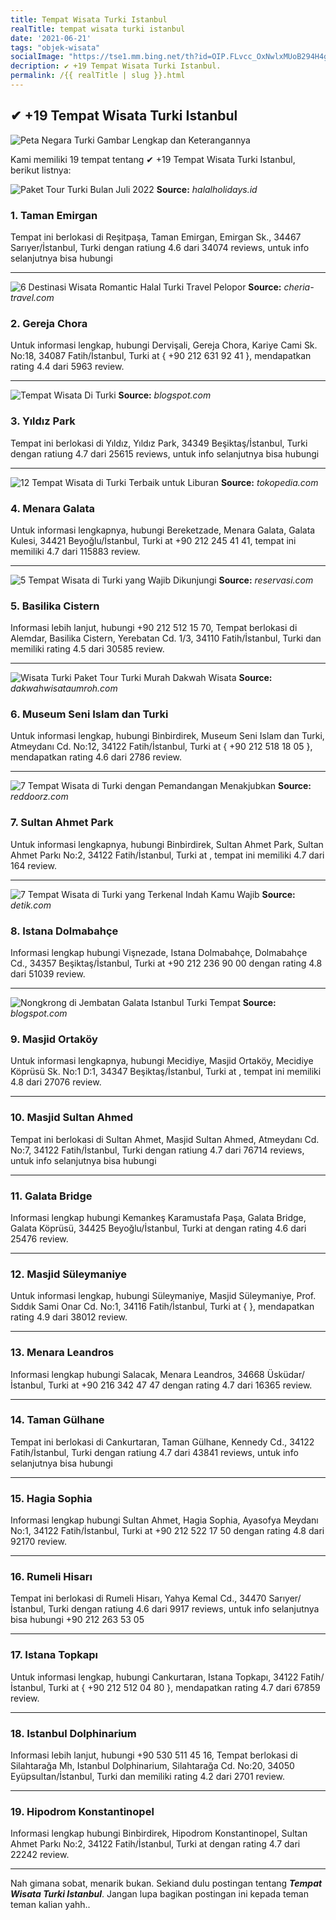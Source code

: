 ```yaml
---
title: Tempat Wisata Turki Istanbul
realTitle: tempat wisata turki istanbul
date: '2021-06-21'
tags: "objek-wisata"
socialImage: "https://tse1.mm.bing.net/th?id=OIP.FLvcc_OxNwlxMUoB294H4gHaFe&amp;pid=15.1"
decription: ✔ +19 Tempat Wisata Turki Istanbul.
permalink: /{{ realTitle | slug }}.html
---
```


## ✔ +19 Tempat Wisata Turki Istanbul

![Peta Negara Turki Gambar Lengkap dan Keterangannya](https://peta-hd.com/wp-content/uploads/2019/12/gambar-peta-turki-dan-sekitarnya.jpg)



Kami memiliki 19 tempat tentang ✔ +19 Tempat Wisata Turki Istanbul, berikut listnya:



![Paket Tour Turki Bulan Juli 2022](https://tse3.mm.bing.net/th?id=OIP.t05B_L5aznYobkUu_SeqAwHaD4&amp;pid=15.1)
**Source:** _halalholidays.id_


### 1. Taman Emirgan



Tempat ini berlokasi di Reşitpaşa, Taman Emirgan, Emirgan Sk., 34467 Sarıyer/İstanbul, Turki dengan ratiung 4.6 dari 34074 reviews, untuk info selanjutnya bisa hubungi 

---


![6 Destinasi Wisata Romantic Halal Turki  Travel Pelopor ](https://tse4.mm.bing.net/th?id=OIP.8xy-z7xP2_alkDTzxMd3nAHaFQ&amp;pid=15.1)
**Source:** _cheria-travel.com_


### 2. Gereja Chora



Untuk informasi lengkap, hubungi Dervişali, Gereja Chora, Kariye Cami Sk. No:18, 34087 Fatih/İstanbul, Turki at { +90 212 631 92 41 }, mendapatkan rating 4.4 dari 5963 review.

---


![Tempat Wisata Di Turki](https://tse4.mm.bing.net/th?id=OIP.t0S8sKDn2MxNDrn8RhM31wAAAA&amp;pid=15.1)
**Source:** _blogspot.com_


### 3. Yıldız Park



Tempat ini berlokasi di Yıldız, Yıldız Park, 34349 Beşiktaş/İstanbul, Turki dengan ratiung 4.7 dari 25615 reviews, untuk info selanjutnya bisa hubungi 

---


![12 Tempat Wisata di Turki Terbaik untuk Liburan ](https://tse3.mm.bing.net/th?id=OIP.sW6iGXYavJguGJvMHicreAHaE8&amp;pid=15.1)
**Source:** _tokopedia.com_


### 4. Menara Galata



Untuk informasi lengkapnya, hubungi Bereketzade, Menara Galata, Galata Kulesi, 34421 Beyoğlu/İstanbul, Turki at +90 212 245 41 41, tempat ini memiliki 4.7 dari 115883 review.

---


![5 Tempat Wisata di Turki yang Wajib Dikunjungi](https://tse2.mm.bing.net/th?id=OIP.-zMPERTr92rsL2B93QrBdQHaD9&amp;pid=15.1)
**Source:** _reservasi.com_


### 5. Basilika Cistern



Informasi lebih lanjut, hubungi +90 212 512 15 70, Tempat berlokasi di Alemdar, Basilika Cistern, Yerebatan Cd. 1/3, 34110 Fatih/İstanbul, Turki dan memiliki rating 4.5 dari 30585 review.

---


![Wisata Turki Paket Tour Turki Murah  Dakwah Wisata](https://tse3.mm.bing.net/th?id=OIP.9HZ8Yr9P_Q72gbOR9aRSGgHaKe&amp;pid=15.1)
**Source:** _dakwahwisataumroh.com_


### 6. Museum Seni Islam dan Turki



Untuk informasi lengkap, hubungi Binbirdirek, Museum Seni Islam dan Turki, Atmeydanı Cd. No:12, 34122 Fatih/İstanbul, Turki at { +90 212 518 18 05 }, mendapatkan rating 4.6 dari 2786 review.

---


![7 Tempat Wisata di Turki dengan Pemandangan Menakjubkan ](https://tse3.mm.bing.net/th?id=OIP.yvJrlZFoYO9hNAytcols-AHaEf&amp;pid=15.1)
**Source:** _reddoorz.com_


### 7. Sultan Ahmet Park



Untuk informasi lengkapnya, hubungi Binbirdirek, Sultan Ahmet Park, Sultan Ahmet Parkı No:2, 34122 Fatih/İstanbul, Turki at , tempat ini memiliki 4.7 dari 164 review.

---


![7 Tempat Wisata di Turki yang Terkenal Indah Kamu Wajib ](https://tse1.mm.bing.net/th?id=OIP.1NP-QNHKVs-ah1tob8IppgHaFj&amp;pid=15.1)
**Source:** _detik.com_


### 8. Istana Dolmabahçe



Informasi lengkap hubungi Vişnezade, Istana Dolmabahçe, Dolmabahçe Cd., 34357 Beşiktaş/İstanbul, Turki at +90 212 236 90 00 dengan rating 4.8 dari 51039 review.

---


![Nongkrong di Jembatan Galata Istanbul Turki  Tempat ](https://tse2.mm.bing.net/th?id=OIP.V0ZHQzxOUhw63K3ep41pQgAAAA&amp;pid=15.1)
**Source:** _blogspot.com_


### 9. Masjid Ortaköy



Untuk informasi lengkapnya, hubungi Mecidiye, Masjid Ortaköy, Mecidiye Köprüsü Sk. No:1 D:1, 34347 Beşiktaş/İstanbul, Turki at , tempat ini memiliki 4.8 dari 27076 review.

---


### 10. Masjid Sultan Ahmed



Tempat ini berlokasi di Sultan Ahmet, Masjid Sultan Ahmed, Atmeydanı Cd. No:7, 34122 Fatih/İstanbul, Turki dengan ratiung 4.7 dari 76714 reviews, untuk info selanjutnya bisa hubungi 

---


### 11. Galata Bridge



Informasi lengkap hubungi Kemankeş Karamustafa Paşa, Galata Bridge, Galata Köprüsü, 34425 Beyoğlu/İstanbul, Turki at  dengan rating 4.6 dari 25476 review.

---


### 12. Masjid Süleymaniye



Untuk informasi lengkap, hubungi Süleymaniye, Masjid Süleymaniye, Prof. Sıddık Sami Onar Cd. No:1, 34116 Fatih/İstanbul, Turki at {  }, mendapatkan rating 4.9 dari 38012 review.

---


### 13. Menara Leandros



Informasi lengkap hubungi Salacak, Menara Leandros, 34668 Üsküdar/İstanbul, Turki at +90 216 342 47 47 dengan rating 4.7 dari 16365 review.

---


### 14. Taman Gülhane



Tempat ini berlokasi di Cankurtaran, Taman Gülhane, Kennedy Cd., 34122 Fatih/İstanbul, Turki dengan ratiung 4.7 dari 43841 reviews, untuk info selanjutnya bisa hubungi 

---


### 15. Hagia Sophia



Informasi lengkap hubungi Sultan Ahmet, Hagia Sophia, Ayasofya Meydanı No:1, 34122 Fatih/İstanbul, Turki at +90 212 522 17 50 dengan rating 4.8 dari 92170 review.

---


### 16. Rumeli Hisarı



Tempat ini berlokasi di Rumeli Hisarı, Yahya Kemal Cd., 34470 Sarıyer/İstanbul, Turki dengan ratiung 4.6 dari 9917 reviews, untuk info selanjutnya bisa hubungi +90 212 263 53 05

---


### 17. Istana Topkapı



Untuk informasi lengkap, hubungi Cankurtaran, Istana Topkapı, 34122 Fatih/İstanbul, Turki at { +90 212 512 04 80 }, mendapatkan rating 4.7 dari 67859 review.

---


### 18. Istanbul Dolphinarium



Informasi lebih lanjut, hubungi +90 530 511 45 16, Tempat berlokasi di Silahtarağa Mh, Istanbul Dolphinarium, Silahtarağa Cd. No:20, 34050 Eyüpsultan/İstanbul, Turki dan memiliki rating 4.2 dari 2701 review.

---


### 19. Hipodrom Konstantinopel



Informasi lengkap hubungi Binbirdirek, Hipodrom Konstantinopel, Sultan Ahmet Parkı No:2, 34122 Fatih/İstanbul, Turki at  dengan rating 4.7 dari 22242 review.

---









Nah gimana sobat, menarik bukan. Sekiand dulu postingan tentang ***Tempat Wisata Turki Istanbul***. Jangan lupa bagikan postingan ini kepada teman teman kalian yahh..
